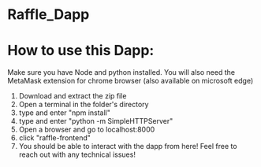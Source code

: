# Raffle_Dapp

# How to use this Dapp:
Make sure you have Node and python installed. You will also need the MetaMask extension for chrome browser (also available on microsoft edge)
1. Download and extract the zip file
2. Open a terminal in the folder's directory
3. type and enter "npm install"
4. type and enter "python -m SimpleHTTPServer"
5. Open a browser and go to localhost:8000
6. click "raffle-frontend"
7. You should be able to interact with the dapp from here!
Feel free to reach out with any technical issues!
